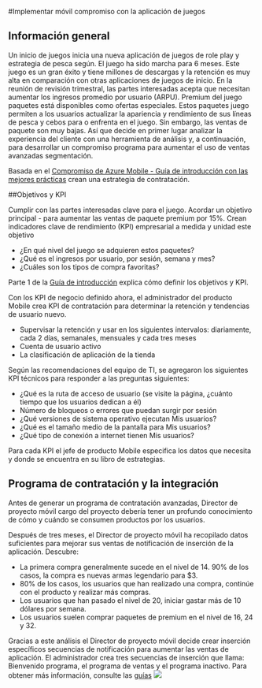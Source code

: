 <properties 
    pageTitle="Implementación de Azure compromiso Mobile aplicación de juegos"
    description="Escenario de aplicación de juegos para implementar el compromiso de móvil de Azure" 
    services="mobile-engagement" 
    documentationCenter="mobile" 
    authors="piyushjo"
    manager="dwrede"
    editor=""/>

<tags
    ms.service="mobile-engagement"
    ms.devlang="na"
    ms.topic="article"
    ms.tgt_pltfrm="mobile-multiple"
    ms.workload="mobile" 
    ms.date="08/19/2016"
    ms.author="piyushjo"/>

#<a name="implement-mobile-engagement-with-gaming-app"></a>Implementar móvil compromiso con la aplicación de juegos

## <a name="overview"></a>Información general

Un inicio de juegos inicia una nueva aplicación de juegos de role play y estrategia de pesca según. El juego ha sido marcha para 6 meses. Este juego es un gran éxito y tiene millones de descargas y la retención es muy alta en comparación con otras aplicaciones de juegos de inicio. En la reunión de revisión trimestral, las partes interesadas acepta que necesitan aumentar los ingresos promedio por usuario (ARPU). Premium del juego paquetes está disponibles como ofertas especiales. Estos paquetes juego permiten a los usuarios actualizar la apariencia y rendimiento de sus líneas de pesca y cebos para o enfrenta en el juego. Sin embargo, las ventas de paquete son muy bajas. Así que decide en primer lugar analizar la experiencia del cliente con una herramienta de análisis y, a continuación, para desarrollar un compromiso programa para aumentar el uso de ventas avanzadas segmentación.

Basada en el [Compromiso de Azure Mobile - Guía de introducción con las mejores prácticas](mobile-engagement-getting-started-best-practices.md) crean una estrategia de contratación.

##<a name="objectives-and-kpis"></a>Objetivos y KPI

Cumplir con las partes interesadas clave para el juego. Acordar un objetivo principal - para aumentar las ventas de paquete premium por 15%. Crean indicadores clave de rendimiento (KPI) empresarial a medida y unidad este objetivo

* ¿En qué nivel del juego se adquieren estos paquetes?
* ¿Qué es el ingresos por usuario, por sesión, semana y mes?
* ¿Cuáles son los tipos de compra favoritas?

Parte 1 de la [Guía de introducción](mobile-engagement-getting-started-best-practices.md) explica cómo definir los objetivos y KPI. 

Con los KPI de negocio definido ahora, el administrador del producto Mobile crea KPI de contratación para determinar la retención y tendencias de usuario nuevo.

* Supervisar la retención y usar en los siguientes intervalos: diariamente, cada 2 días, semanales, mensuales y cada tres meses
* Cuenta de usuario activo
* La clasificación de aplicación de la tienda

Según las recomendaciones del equipo de TI, se agregaron los siguientes KPI técnicos para responder a las preguntas siguientes:

* ¿Qué es la ruta de acceso de usuario (se visite la página, ¿cuánto tiempo que los usuarios dedican a él)
* Número de bloqueos o errores que puedan surgir por sesión
* ¿Qué versiones de sistema operativo ejecutan Mis usuarios?
* ¿Qué es el tamaño medio de la pantalla para Mis usuarios?
* ¿Qué tipo de conexión a internet tienen Mis usuarios?

Para cada KPI el jefe de producto Mobile especifica los datos que necesita y donde se encuentra en su libro de estrategias.

## <a name="engagement-program-and-integration"></a>Programa de contratación y la integración

Antes de generar un programa de contratación avanzadas, Director de proyecto móvil cargo del proyecto debería tener un profundo conocimiento de cómo y cuándo se consumen productos por los usuarios.

Después de tres meses, el Director de proyecto móvil ha recopilado datos suficientes para mejorar sus ventas de notificación de inserción de la aplicación. Descubre:

* La primera compra generalmente sucede en el nivel de 14. 90% de los casos, la compra es nuevas armas legendario para $3.
* 80% de los casos, los usuarios que han realizado una compra, continúe con el producto y realizar más compras.
* Los usuarios que han pasado el nivel de 20, iniciar gastar más de 10 dólares por semana.
* Los usuarios suelen comprar paquetes de premium en el nivel de 16, 24 y 32.

Gracias a este análisis el Director de proyecto móvil decide crear inserción específicos secuencias de notificación para aumentar las ventas de aplicación. El administrador crea tres secuencias de inserción que llama: Bienvenido programa, el programa de ventas y el programa inactivo. Para obtener más información, consulte las [guías](https://github.com/Azure/azure-mobile-engagement-samples/tree/master/Playbooks)
    ![][1]

<!--Image references-->

[1]: ./media/mobile-engagement-game-scenario/notification-scenario.png

<!--Link references-->
